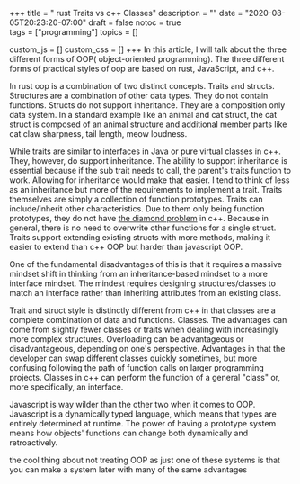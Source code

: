 +++
title = " rust Traits vs  c++ Classes"
description = ""
date = "2020-08-05T20:23:20-07:00"
draft = false
notoc = true  
tags = ["programming"]
topics = []

custom_js = []
custom_css = []
+++
In this article, I will talk about the three different forms of OOP( object-oriented programming).
The three different forms of practical styles of oop are based on rust,  JavaScript, and c++. 

<!--more-->

In rust oop is a combination of two distinct concepts.  Traits and structs.
Structures are a combination of other data types. They do not contain functions. 
Structs do not support inheritance. They are a composition only data system. 
In a standard example like an animal and cat struct, the cat struct is composed of an animal structure and additional member parts like cat claw sharpness, tail length, meow loudness. 

 While traits are similar to interfaces in Java or pure virtual classes in 
c++. They, however, do support inheritance. The ability to support inheritance is essential because if the sub trait needs to call, the parent's traits function to work.
Allowing for inheritance would make that easier. I tend to think of less as an inheritance but more of the requirements to implement a trait. 
Traits themselves are simply a collection of function prototypes. Traits can include/inherit other characteristics. 
Due to them only being function prototypes, they do not have [the diamond problem] in c++.
Because in general,  there is no need to overwrite other functions for a single struct.
Traits support extending existing structs with more methods, making it easier to extend than c++ OOP but harder than javascript OOP. 

One of the fundamental disadvantages of this is that it requires a massive mindset shift in thinking from an inheritance-based mindset to a more interface mindset.
The mindest requires designing structures/classes to match an interface rather than inheriting attributes from an existing class. 

Trait and struct style is distinctly different from c++ in that classes are a complete combination of data and functions. 
Classes. The advantages can come from slightly fewer classes or traits when dealing with increasingly more complex structures. 
Overloading can be advantageous or disadvantageous, depending on one's perspective. 
Advantages in that the developer can swap different classes quickly sometimes, but more confusing following the path of function calls on larger programming projects.
Classes in c++ can perform the function of a general "class" or, more specifically, an interface.

Javascript is way wilder than the other two when it comes to OOP.
Javascript is a dynamically typed language, which means that types are entirely determined at runtime. 
The power of having a prototype system means how objects' functions can change both dynamically and retroactively. 

the cool thing about not treating OOP as just one of these systems is that you can make a system later with many of the same advantages

[the diamond problem]: https://en.wikipedia.org/wiki/Multiple_inheritance#The_diamond_problem
